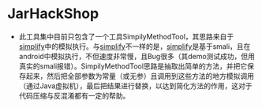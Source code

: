 # JarHackShop
- 此工具集中目前只包含了一个工具SimpilyMethodTool，其思路来自于[simplify][simplify]中的模拟执行。与[simplify][simplify]不一样的是，[simplify][simplify]是基于smali，且在android中模拟执行，不但速度非常慢，且Bug很多（其demo测试成功，但用真实的smali报错）。SimpilyMethodTool思路是抽取出简单的方法，并把它保存起来，然后把全部参数为常量（或无参）且调用到这些方法的地方模拟调用（通过Java虚拟机），最后把结果进行替换，以达到简化方法的作用，这对于代码压缩与反混淆都有一定的帮助。

[simplify]: https://github.com/CalebFenton/simplify
